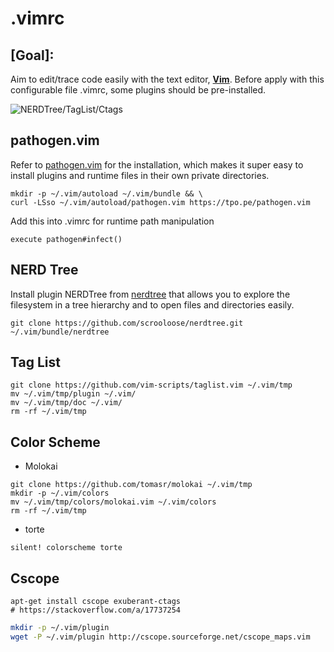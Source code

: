 # .vimrc
## **[Goal]:**
Aim to edit/trace code easily with the text editor, **[Vim](http://www.vim.org/, "http://www.vim.org/")**. Before apply with this configurable file .vimrc, some plugins should be pre-installed.

![NERDTree/TagList/Ctags](./application.png)

## pathogen.vim
Refer to [pathogen.vim](https://github.com/tpope/vim-pathogen "https://github.com/tpope/vim-pathogen") for the installation, which makes it super easy to install plugins and runtime files in their own private directories.
```
mkdir -p ~/.vim/autoload ~/.vim/bundle && \
curl -LSso ~/.vim/autoload/pathogen.vim https://tpo.pe/pathogen.vim
```

Add this into .vimrc for runtime path manipulation
```
execute pathogen#infect()
```

## NERD Tree
Install plugin NERDTree from [nerdtree](https://github.com/scrooloose/nerdtree, "https://github.com/scrooloose/nerdtree") that allows you to explore the filesystem in a tree hierarchy and to open files and directories easily.
```
git clone https://github.com/scrooloose/nerdtree.git ~/.vim/bundle/nerdtree
```

## Tag List
```
git clone https://github.com/vim-scripts/taglist.vim ~/.vim/tmp
mv ~/.vim/tmp/plugin ~/.vim/
mv ~/.vim/tmp/doc ~/.vim/
rm -rf ~/.vim/tmp
```

## Color Scheme

* Molokai
```
git clone https://github.com/tomasr/molokai ~/.vim/tmp
mkdir -p ~/.vim/colors
mv ~/.vim/tmp/colors/molokai.vim ~/.vim/colors
rm -rf ~/.vim/tmp
```
* torte
```
silent! colorscheme torte
```

## Cscope
```
apt-get install cscope exuberant-ctags
# https://stackoverflow.com/a/17737254
```

```sh
mkdir -p ~/.vim/plugin
wget -P ~/.vim/plugin http://cscope.sourceforge.net/cscope_maps.vim
```
